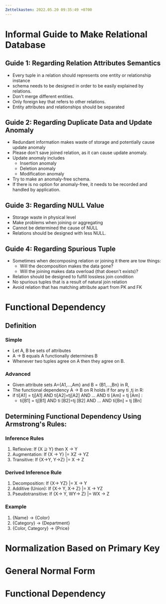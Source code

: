 ```yaml
---
Zettelkasten: 2022.05.20 09:35:49 +0700
---
```

# Informal Guide to Make Relational Database
## Guide 1: Regarding Relation Attributes Semantics
* Every tuple in a relation should represents one entity or relationship instance
* schema needs to be designed in order to be easily explained by relations.
* Don't merge different entities.
* Only foreign key that refers to other relations.
* Entity attributes and relationships should be separated

## Guide 2: Regarding Duplicate Data and Update Anomaly
* Redundant information makes waste of storage and potentially cause update anomaly
* Please don't save joined relation, as it can cause update anomaly.
* Update anomaly includes
	* Insertion anomaly
	* Deletion anomaly
	* Modification anomaly
* Try to make an anomaly-free schema.
* If there is no option for anomaly-free, it needs to be recorded and handled by application. 

## Guide 3: Regarding NULL Value
* Storage waste in physical level
* Make problems when joining or aggregating
* Cannot be determined the cause of NULL
* Relations should be designed with less NULL.

## Guide 4: Regarding Spurious Tuple
* Sometimes when decomposing relation or joining it there are tow things:
	* Will the decomposition makes the data gone?
	* Will the joining makes data overload (that doesn't exists)?
* Relation should be designed to fulfill lossless join condition
* No spurious tuples that is a result of natural join relation
* Avoid relation that has matching attribute apart from PK and FK

# Functional Dependency
## Definition
### Simple
* Let A, B be sets of attributes
* A → B equals A functionally determines B
* Whenever two tuples agree on A then they agree on B.

### Advanced
* Given attribute sets A={A1,...,Am} and B = {B1,...,Bn} in R,
* The functional dependency A → B on R holds if for any ti ,tj in R:
* if ti[A1] = tj[A1] AND ti[A2]=tj[A2] AND ... AND ti [Am] = tj [Am] :
	* ti[B1] = tj[B1] AND ti [B2]=tj [B2] AND ... AND ti[Bn] = tj [Bn]

## Determining Functional Dependency Using Armstrong's Rules:
### Inference Rules
1. Reflexive: If {X ⊇ Y} then X → Y
2. Augmentation: If {X → Y} |= XZ → YZ
3. Transitive: If {X→Y, Y→Z} |= X → Z

### Derived Inference Rule
1. Decomposition: If {X→ YZ} |= X → Y
2. Additive (Union): If {X→ Y, X→ Z} |= X → YZ
3. Pseudotransitive: If {X→ Y, WY→ Z} |= WX → Z

### Example
1. {Name} → {Color}
2. {Category} → {Department}
3. {Color, Category} → {Price}
# Normalization Based on Primary Key
# General Normal Form
# Functional Dependency